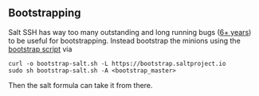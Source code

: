 ## Bootstrapping

Salt SSH has way too many outstanding and long running bugs ([6+ years](https://github.com/saltstack/salt/issues/31531)) to be useful for bootstrapping.
Instead bootstrap the minions using the [bootstrap script](https://github.com/saltstack/salt-bootstrap) via

```
curl -o bootstrap-salt.sh -L https://bootstrap.saltproject.io
sudo sh bootstrap-salt.sh -A <bootstrap_master>
```

Then the salt formula can take it from there.